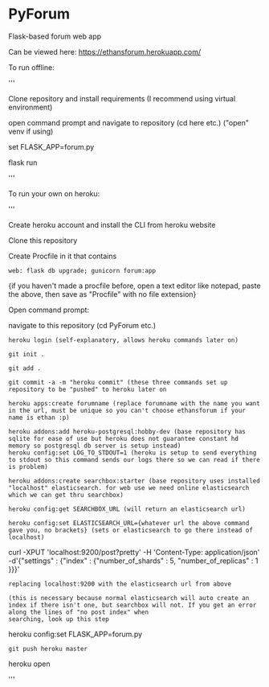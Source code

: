 # PyForum

Flask-based forum web app

Can be viewed here: https://ethansforum.herokuapp.com/

To run offline:

'''

Clone repository and install requirements (I recommend using virtual environment)

open command prompt and navigate to repository (cd here etc.) ("open" venv if using)

set FLASK_APP=forum.py

flask run

'''


To run your own on heroku:

'''

Create heroku account and install the CLI from heroku website

Clone this repository

Create Procfile in it that contains

	web: flask db upgrade; gunicorn forum:app
	
{if you haven't made a procfile before, open a text editor like notepad, paste the above, then save as "Procfile" with no file extension}

Open command prompt:

  navigate to this repository (cd PyForum etc.)
  
	heroku login (self-explanatory, allows heroku commands later on)
	
	git init .
	
	git add . 
	
	git commit -a -m "heroku commit" (these three commands set up repository to be "pushed" to heroku later on
	
	heroku apps:create forumname (replace forumname with the name you want in the url, must be unique so you can't choose ethansforum if your name is ethan :p)
	
	heroku addons:add heroku-postgresql:hobby-dev (base repository has sqlite for ease of use but heroku does not guarantee constant hd memory so postgresql db server is setup instead) 
	heroku config:set LOG_TO_STDOUT=1 (heroku is setup to send everything to stdout so this command sends our logs there so we can read if there is problem)
	
	heroku addons:create searchbox:starter (base repository uses installed "localhost" elasticsearch. for web use we need online elasticsearch which we can get thru searchbox) 
	
	heroku config:get SEARCHBOX_URL (will return an elasticsearch url)
	
	heroku config:set ELASTICSEARCH_URL={whatever url the above command gave you, no brackets} (sets or elasticsearch to go there instead of localhost)

  curl -XPUT 'localhost:9200/post?pretty' -H 'Content-Type: application/json' -d'{"settings" : {"index" : {"number_of_shards" : 5, 	"number_of_replicas" : 1 }}}' 
  
    replacing localhost:9200 with the elasticsearch url from above
    
    (this is necessary because normal elasticsearch will auto create an index if there isn't one, but searchbox will not. If you get an error along the lines of "no post index" when   
    searching, look up this step

  heroku config:set FLASK_APP=forum.py
  
	git push heroku master
	
  heroku open
  
'''
